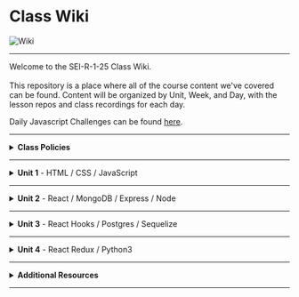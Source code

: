 # Class Wiki

![Wiki](https://media.wired.com/photos/5955ac6b5992c54331ac161b/191:100/pass/2000px-Wikipedia-logo-v2-en-F.jpg)

___
Welcome to the SEI-R-1-25 Class Wiki. <br/><br/> This repository is a place where all of the course content we've covered can be found. Content will be organized by Unit, Week, and Day, with the lesson repos and class recordings for each day.

Daily Javascript Challenges can be found [here](https://github.com/SEI-R-1-25/daily_js_challenges).

___
<details><summary><strong>Class Policies</strong></summary><p>
  
Below, you will find class policies and requirements as laid out in Orientation on the first day of class and as conveyed by the Instructional Team.  We compile them here for your reference and review.
  
</p>

<ul type="none">
  
<li><details><summary><strong>Graduation Requirements</strong></summary><p>
  
<ul>
  <li>Meet Project Requirements.
    <ul><li>Satisfactorily complete and present a project for <i>each</i> of the <b>4</b> units.</li></ul>
  </li>
  <li>Submit and complete a <i>minimum</i> of <b>80%</b> of deliverables (labs, homework, etc.).</li>
  <li>Adhere to attendance policy.
    <ul>
      <li>Students are allowed <b>3</b> absences over the <i>entire</i> course.</li>
      <li><b>3</b> tardies or early departures equals <b>1</b> absence.</li>
      <li>Tardy policy <i>includes</i> Outcomes participation.</li>
    </ul>
  </li>
</ul>
  
</p></details></li>

<li><details><summary><strong>Code of Conduct</strong></summary><p>
  
<ul>
  <li>Foster a productive classroom environment.</li>
  <li>Treat others with respect and dignity.</li>
  <li>Remember that everyone is coming at this with a different background.</li>
  <li>Professionalism in all methods of communication, both in-person <i>and</i> online.
    <ul>
      <li>Slack is an extension of our on-campus community. We ask that you remain courteous, respectful, and professional while engaging on Slack.</li>
    </ul>
  </li>
  <li><b>Zero tolerance for plagiarism and cheating.</b></li>
</ul>
  
</p></details></li>

<li><details><summary><strong>Deliverable Submission Requirements</strong></summary><p>
  
<ul>
  <li>Deliverables must be submitted following the <a href="https://github.com/SEI-R-1-25/template_pull_request">PR Guidelines</a>.</li>
  <li>Students must meet deliverable requirements for the submission to be marked as "Complete".</li>
  <li>Deliverables are <i>always</i> due the following class day at the beginning of class, unless otherwise stated.</li>
  <li>There is a grace period for re-submission or late submission.  All re-submits/late submits are due the <b>Monday following the week of assignment</b>.
    <ul>
      <li>Deliverables assigned on Fridays <b>do not</b> have a re-submit <i>or</i> late submit grace period.</li>
      <li>Deliverables submitted <i>after</i> the grace period <b>will not</b> be graded or accepted and will be marked as "Incomplete".</li>
    </ul>
  </li>
</ul>
  
</p></details></li>
  
</ul></details>

____
<details><summary><strong>Unit 1</strong> - HTML / CSS / JavaScript</summary><p>

<ul type="none">
  
  <li><details><summary><strong>Week 1</strong></summary><p>
  
  <p>
  In Week 1, we reviewed the fundamental concepts of <b>HTML</b>, <b>CSS</b>, and <b>JavaScript</b> along with introducing <b>git</b> workflow, <b>terminal</b> commands, and writing professional <b>markdown</b> files. 
  </p>
  
  <ul type="none">

  <li><details><summary>Repos</summary><p>

  | Day 1 | Day 2 | Day 3 | Day 4 | Day 5 |
  |:---:|:---:|:---:|:---:|:---:|
  | [Mac Installfest](https://github.com/SEI-R-1-25/InstallFest_Mac) | [Github Lesson](https://github.com/SEI-R-1-25/u1_lesson_github) | [Flexbox / Grid](https://github.com/SEI-R-1-25/u1_lesson_flex_grid/blob/main/README.md) | [Flexbox Froggy](https://flexboxfroggy.com/) | [Grid Garden](https://cssgridgarden.com/) |
  | [Windows Installfest](https://github.com/SEI-R-1-25/Installfest_Windows) | [Intro to HTML](https://github.com/SEI-R-1-25/u1_lesson_intro_HTML) | [JS Datatypes](https://github.com/SEI-R-1-25/u1_lesson_js_data_types) | [JS Functions](https://github.com/SEI-R-1-25/u1_lesson_js_functions) | [Intro to JS DOM](https://github.com/SEI-R-1-25/u1_lesson_js_dom) |
  | [Terminal Lesson](https://github.com/SEI-R-1-25/u1_lesson_terminal) | [Intro to CSS](https://github.com/SEI-R-1-25/u1_lesson_intro_CSS) | [JS Arrays](https://github.com/SEI-R-1-25/u1_lesson_js_arrays) | [JS Scope](https://github.com/SEI-R-1-25/u1_lesson_js_scope) | [JS DOM Quotes Lab](https://github.com/SEI-R-1-25/u1_lab_DOM) |
  | [Git Lesson](https://github.com/SEI-R-1-25/u1_lesson_git) | [Markdown Lesson](https://github.com/SEI-R-1-25/u1_lesson_markdown) | [JS Loops & Control Flow](https://github.com/SEI-R-1-25/u1_lesson_js_control_flow) | [JS Objects](https://github.com/SEI-R-1-25/u1_lesson_js_objects) | [JS Events & Callbacks](https://github.com/SEI-R-1-25/u1_lesson_js_events_callbacks) |
  | [VS Code Lesson](https://github.com/SEI-R-1-25/u1_lesson_VSCode) | [HTML / CSS Lab](https://github.com/SEI-R-1-25/u1_lab_html_css_exercise) | [Control Flow Adventure](https://github.com/SEI-R-1-25/u1_hw_control_flow_adventure) | [Jurassic Objects Lab](https://github.com/SEI-R-1-25/u1_lab_jurassic_objects) | [JS Event Bubbling](https://github.com/SEI-R-1-25/u1_lesson_js_event_bubbling) |
  | [Terminal Lab](https://github.com/SEI-R-1-25/u1_lab_git_practice) | [Markdown Homework](https://github.com/SEI-R-1-25/u1_hw_markdown) |   | [Objects & Functions Lab](https://github.com/SEI-R-1-25/u1_lab_objects_functions) | [JS Dots Game Lab](https://github.com/SEI-R-1-25/u1_lab_dots) |
  | [Star Wars Homework](https://github.com/SEI-R-1-25/u1_hw_star_wars) |   |   | [Codewars Homework](https://github.com/SEI-R-1-25/u1_hw_codewars_challenges) | [Tic Tac Toe Homework](https://github.com/SEI-R-1-25/u1_hw_tic_tac_toe) |

  </p></details></li>


  <li><details><summary>Class Recordings</summary><p>

  | Day 1 | Day 2 | Day 3 | Day 4 | Day 5 |
  |:---:|:---:|:---:|:---:|:---:|
  | [Recording](https://generalassembly.zoom.us/rec/share/cuppGd8LGCZvNQZEUjs65PSO4P92t9Pm2br3QCg1Rw_UGPkACY8cBz6WkAfMFcby.FpgtJwRn36IK0rv4) | [Recording](https://generalassembly.zoom.us/rec/share/ZkhRcd8pU4aiAx9b0HQWxXr6XmrMlijc6QC7K2L8eZxYzt1Jkz0U2u0nQaccdG5s.xx6OyiwyvRw912eh) | [Recording](https://generalassembly.zoom.us/rec/share/-lnFJEnqXhqWzuG9SL-1VSm4pFzeo4oEDrhGWlESF6AoCqQp72am1DM8x-sxKrCJ.uI5D4lkuFdT9iWIe) | [Recording](https://generalassembly.zoom.us/rec/share/2q6_CqMjN-tYSQgRL6YUtlgrc9uCCAjUHAMksQNJlHuQ4nyo6tPTHcUqq_r1Xs1G.HMxMszVD-fEaGh43) | [Recording](https://generalassembly.zoom.us/rec/share/K-InNJSJN-YJac-vKRt03G_DjRiwrXkNY_wjRPuTVxL1y5ZviH5zirSzVjlIJx61.ZLynBQ4WoYnuabLu ) |
  | Passcode: `PF6W+7K1` | Passcode: `TG7l0t5*` | Passcode: `3&E3HWiv` | Passcode: `4V^8=JKt` | Passcode: `2HM%Lu^M` |

  </p></details></li>
  
  </ul>
  
  ___
  </p></details></li>
  
  <li><details><summary><strong>Week 2</strong></summary><p>
  
  <p>
  In Week 2, we practiced more <b>DOM Manipulation</b> and were introduced to <a href="https://github.com/SEI-R-1-25/daily_js_challenges">Daily JavaScript Challenges</a> and basic algorithmic problem solving. We and learned about <b>ES6</b> syntax along with <b>Higher Order Functions</b>, <b>Object Oriented Programming</b> in JavaScript, <b>npm scripts</b>, and fetching/accessing data with <b>APIs</b>. 
  </p>
  
  <ul type="none">

  <li><details><summary>Repos</summary><p>
  
  | Day 1 | Day 2 | Day 3 | Day 4 | Day 5 |
  |:---:|:---:|:---:|:---:|:---:|
  | [Daily JS](https://github.com/SEI-R-1-25/daily_js_challenges) | [Intro to OOP](https://github.com/SEI-R-1-25/u1_lesson_js_oop) | [Box Model Practice](https://github.com/SEI-R-1-25/u1_lab_box_model) | [Intro to APIs](https://github.com/SEI-R-1-25/u1_lesson_intro_to_apis) | [Unit 1 Assessment](https://github.com/SEI-R-1-25/u1_assessment) | 
  | [ES6 Syntax](https://github.com/SEI-R-1-25/u1_lesson_js_es6) | [OOP Lab](https://github.com/SEI-R-1-25/u1_lab_OOP) | [Intro to NPM & Building Scripts](https://github.com/SEI-R-1-25/u1_lesson_nodejs_scripting) | [API Dogs Lab](https://github.com/SEI-R-1-25/u1_lab_api_dogs) | [Project 1 Prompt](https://github.com/SEI-R-1-25/u1_project_prompt) | 
  | [ES6 Lab](https://github.com/SEI-R-1-25/u1_lab_es6_practice) | [OOP With DOM Elements](https://github.com/SEI-R-1-25/u1_lesson_OOP_HTML) | [JS Fast & Furious](https://github.com/SEI-R-1-25/u1_hw_fast_and_furious) | [OMDB API Lab](https://github.com/SEI-R-1-25/u1_lab_omdb_api) | []() | 
  | [JS HOF Lesson](https://github.com/SEI-R-1-25/u1_lesson_HOF) | []() | []() | []() | []() | 
  | [JS HOF Practice](https://github.com/SEI-R-1-25/u1_lab_HOF) | []() | []() | []() | []() | 
  | [JS HOF Homework](https://github.com/SEI-R-1-25/u1_hw_HOF) | []() | []() | []() | []() | 
  
  </p></details></li>


  <li><details><summary>Class Recordings</summary><p>

  | Day 1 | Day 2 | Day 3 | Day 4 | Day 5 |
  |:---:|:---:|:---:|:---:|:---:|
  | [Recording](https://generalassembly.zoom.us/rec/share/1JLLA-WdjdYnCsVoyoIHIKbwKvDITZdENINVHjkG91cPOS0ablatBgEJfB0MYDoL.u_Gizu2tGu0esO5J) | [Recording](https://generalassembly.zoom.us/rec/share/R8w6KTHjBu_OZzTD5kiuciqRPjMz-J7Pi6J7NclA7yv8vwA7KvnSK4GcHQZUFWiP.by7t0g7P1t_XTOJv) | [Recording](https://generalassembly.zoom.us/rec/share/Zshi6COg_-c-m6J7H328VqqjZAntUV19QE6UwlKwfvtnLdkb7F4mR6-Ok3sGtry9.VDAUwtLKyYEC7aAB) | [Recording](https://generalassembly.zoom.us/rec/share/wwtWaxQVxfq_Of48fVjVJzRA9Dk0hvN2i5jaz984_K7Nlm8MmHedBxExlWBOe0Ye.78z-E6EmbwXXtQvF) | No Recording |
  | Passcode: `9VBCaLJ+` | Passcode: `Cb$78QSu` | Passcode: `j5SA!B=1` | Passcode: `L0!Hx55i` |  |

  </p></details></li>
  
  </ul>
  
  </p></details></li>

</p></details>

___
<details><summary><strong>Unit 2</strong> - React / MongoDB / Express / Node</summary><p>

<ul type="none">

  <li><details><summary><strong>Week 4</strong></summary><p>
  
  <p>
  In Week 4, we learned all about <b>React</b> and what an amazing language it can be for developers.  We learned the concepts of <b>components</b>, <b>props</b>, and <b>state</b>.  We learned about the idea of <b>conditional rendering</b> and how we can use our user's input to influence our output.  We were also introduced to <b>React Router</b> and got to see how it gives us powerful new tools to build our React Apps.
  </p>
  
  <ul type="none">

  <li><details><summary>Repos</summary><p>

  | Day 1 | Day 2 | Day 3 | Day 4 | Day 5 |
  |:---:|:---:|:---:|:---:|:---:|
  | HOLIDAY | [Intro to React](https://github.com/SEI-R-1-25/u2_lesson_react_intro) | [Mapping Components](https://github.com/SEI-R-1-25/u2_lesson_react_mapping_components) | [Intro to State](https://github.com/SEI-R-1-25/u2_lesson_react_state_intro) | [Conditional Rendering](https://github.com/SEI-R-1-25/u2_lesson_react_conditional_rendering) |
  | HOLIDAY | [React Components Lab](https://github.com/SEI-R-1-25/u2_lesson_react_components) | [Mapping Components Lab](https://github.com/SEI-R-1-25/u2_lab_mapping_components) | [React Todos Lab](https://github.com/SEI-R-1-25/u2_lab_react_todos) | [Conditional Rendering Lab](https://github.com/SEI-R-1-25/u2_lab_conditional_rendering) |
  | HOLIDAY | [React Props](https://github.com/SEI-R-1-25/u2_lesson_react_props) | [Movie Mapping Homework](https://github.com/SEI-R-1-25/u2_hw_mapping_components) | [Lifecycle Methods](https://github.com/SEI-R-1-25/u2_lesson_react_lifecycle) | [React Router](https://github.com/SEI-R-1-25/u2_lesson_react_router) |
  | HOLIDAY | [React LOTR](https://github.com/SEI-R-1-25/u2_lab_react_lotr) |   | [Lifecycle Lab](https://github.com/SEI-R-1-25/u2_lab_react_component_lifecycle) | [RAWG Router Lab](https://github.com/SEI-R-1-25/u2_lab_react_router) |
  | HOLIDAY | [React Quiz Homework](https://github.com/SEI-R-1-25/u2_quiz_react) |   | [React Calculator Homework](https://github.com/SEI-R-1-25/u2_hw_react_calculator) | [Burger Stacker Homework](https://github.com/SEI-R-1-25/u2_hw_react_burger_stacker) |

  </p></details></li>


  <li><details><summary>Class Recordings</summary><p>

  | Day 1 | Day 2 | Day 3 | Day 4 | Day 5 |
  |:---:|:---:|:---:|:---:|:---:|
  | No Recording | [Recording](https://generalassembly.zoom.us/rec/share/txovc8q-jspCAHVVH1RXeaFR0sa0PmH9oT_ko9Y7enXRXooZUVNwLUAPE4aSkCq8.kYQ-WyZdanPtN25T) | [Recording](https://generalassembly.zoom.us/rec/share/pMprJiqPeS5_t6SmFuanokU3d1kn3_1K2Zz3mojOYj2uHKQY2KA1xR3Wx1HIFn0.OYZZjs8QvRFVS1Dd) | [Recording](https://generalassembly.zoom.us/rec/share/VWs3HBpsIZIS2C4JmBCOrwjUC0tyqfWc9GYUHrI5enolGPQJNGhX-0W0TRApMTXn.FuxZg2uEBTfR-x7O) | [Recording](https://generalassembly.zoom.us/rec/share/I6M6rFQqLZpiueR5zmZJWbh56O42A_kmgcp1yNqhodGseAfr_d278qxbhsj9SM4W.NClCA0KVRFVHxU5r) |
  |  | Passcode: `^#0$7^a*` | Passcode: `?LUf?r8=` | Passcode: `zcyu?tO6` | Passcode: `&!64MJ!2` |

  </p></details></li>
  
  </ul>
  
  ___
  </p></details></li>
  
  <li><details><summary><strong>Week 5</strong></summary><p>
  
  <p>
  In Week 5, we introduced back-end and got to practice using <b>Express</b> and <b>Express Middleware</b>.  We also learned how to implement <b>controllers</b>.  We then introduced <b>MongoDB</b> and <b>mongoose</b> as a way to store our app's data.  At the end of the week, we learned some group <b>git</b> best-practices and got to build our first full stack app together in groups!
  </p>
  
  <ul type="none">

  <li><details><summary>Repos</summary><p>
  
  | Day 1 | Day 2 | Day 3 | Day 4 | Day 5 |
  |:---:|:---:|:---:|:---:|:---:|
  | [React APIs](https://github.com/SEI-R-1-25/u2_lesson_react_APIs) | [Express Middleware](https://github.com/SEI-R-1-25/u2_lesson_express_middleware) | [MongoDB Sneakers Lab](https://github.com/SEI-R-1-25/u2_lab_mongodb_exercise) | [Group Git](https://github.com/SEI-R-1-25/u2_lesson_group_git) | [MERN Deployment](https://github.com/SEI-R-1-25/u2_lesson_MERN_heroku_deployment) |
  | [Intro to Express](https://github.com/SEI-R-1-25/u2_lesson_express_intro) | [Express Controllers](https://github.com/SEI-R-1-25/u2_lesson_express_controllers) | [Mongoose Express Lab](https://github.com/SEI-R-1-25/u2_lab_mongoose_express) | [Mongoose Associations](https://github.com/SEI-R-1-25/u2_lesson_mongoose_associations) | []() |
  | [Express Routes](https://github.com/SEI-R-1-25/u2_lesson_express_routing) | [MongoDB](https://github.com/SEI-R-1-25/u2_lesson_mongodb) | [Mongoose Plants API Homework](https://github.com/SEI-R-1-25/u2_hw_mongoose_plants) | [Full Stackathon](https://github.com/SEI-R-1-25/u2_hackathon) | []() |
  | [RAWG Router Homework](https://github.com/SEI-R-1-25/u2_lab_rawg_router) | [Mongoose Schemas and Models](https://github.com/SEI-R-1-25/u2_lesson_mongoose_data_model) | []() | []() | []() |
  | []() | [Express Fruits Homework](https://github.com/SEI-R-1-25/u2_hw_express_fruits) | []() | []() | []() |
  
  
  </p></details></li>


  <li><details><summary>Class Recordings</summary><p>

  | Day 1 | Day 2 | Day 3 | Day 4 | Day 5 |
  |:---:|:---:|:---:|:---:|:---:|
  | [Recording](https://generalassembly.zoom.us/rec/share/kgUIEeqI9UZTG7wXJfji84o3q3tFWoBJbefw_NbT5YaRnPLJ3CFgm4ppYgDIB2_z.FcYkhJVqjg5j_MHO) | [Recording](https://generalassembly.zoom.us/rec/share/7a1Efpo8W62LVGw0rMK3P_CeB-DzxTvy1q-kKo3JSkl-tpo_FLlF7wpebgKUf_Jb.OPzRCQOG4fu5qvos) | No Recording | [Recording](https://generalassembly.zoom.us/rec/share/iuLOimFccWFSMUi5x1evKrUPmRlDyxDTjMJ8ErqhO75AjFlKXomCB4QWb6v_Fu8d.ZRBIDvJ4a--qw3dx) | [Recording](https://generalassembly.zoom.us/rec/share/0CXDt7TmjBc045b4aytdexxHuyOBe9L0PAkIT82aZg_Os8TxTWGsbDtMLfxsKnuY.L-yrRWDAn8qttWqr) |
  | Passcode: `hoj7TG*c` | Passcode: `1*dN%&8K` |  | Passcode: `E$35U6G!` | Passcode: `!FPy3vtK` |

  - [MERN Deployment and P2s Recording](https://generalassembly.zoom.us/rec/share/s74IYaUx4psQBg9TCkcBGMqWGQqkuDmGOsO0LkpFGmoKofjuo4R3d32qhlFomH6Y.KmtRpGY96lRP782I) - Passcode: `t68+4BUm`

  </p></details></li>
  
  </ul>
  
  </p></details></li>

</p></details>

___
<details><summary><strong>Unit 3</strong> - React Hooks / Postgres / Sequelize</summary><p>

<ul type="none">

  <li><details><summary><strong>Week 7</strong></summary><p>
  
  <p>
  In Week 7, we learned all about <b>React Hooks</b> and <b>functional components</b>. We learned hooks like <b>useState</b>, <b>useEffect</b>, and <b>useReducer</b> and where to best put them to use in our apps. We were introduced to <b>SQL databases</b> and started to learn SQL commands to interact with our database.  We also learned about the concept of <b>SQL Joins</b>.
  </p>
  
  <ul type="none">

  <li><details><summary>Repos</summary><p>

  | Day 1 | Day 2 | Day 3 | Day 4 | Day 5 |
  |:---:|:---:|:---:|:---:|:---:|
  | [Hooks Docs](https://reactjs.org/docs/hooks-reference.html) | [Intro to useEffect](https://github.com/SEI-R-1-25/u3_lesson_useEffect) | [React Recipes Lab](https://github.com/SEI-R-1-25/u3_lab_react_recipes) | [Intro to SQL](https://github.com/SEI-R-1-25/u3_lesson_SQL_Intro) | [SQL Zoo Lab](https://sqlzoo.net/) |
  | [Classes to Hooks](https://github.com/SEI-R-1-25/u3_lesson_classes_hooks) | [useEffect Stoplight Lab](https://github.com/SEI-R-1-25/u3_lab_useEffect_stoplight) |   | [SQL Practice Lab](https://github.com/SEI-R-1-25/u3_lab_SQL_Practice) | [SQL Code Wars Homework](https://github.com/SEI-R-1-25/u3_hw_sql_codewars) |
  | [Intro to useState](https://github.com/SEI-R-1-25/u3_lesson_useState) | [Kanye Quotes Lab](https://github.com/SEI-R-1-25/u3_lab_kanye_useEffect) |   | [SQL Joins](https://github.com/SEI-R-1-25/u3_lesson_SQL_Joins) |   |
  | [Hooks ATM Lab](https://github.com/SEI-R-1-25/u3_lab_hooks_atm) | [Intro to useReducer](https://github.com/SEI-R-1-25/u3_lesson_useReducer) |   | [SQL Joins Lab](https://github.com/SEI-R-1-25/u3_lab_SQL_Joins_Practice) |   |
  | [React Portfolio Lab](https://github.com/SEI-R-1-25/u3_lab_react_portfolio) | [CSS Manipulator Lab](https://github.com/SEI-R-1-25/u3_lab_CSS_manipulator) |   | [Carmen Sandiego Homework](https://github.com/SEI-R-1-25/u3_hw_carmen_sandiego) |   |
  | [React Adv. Calculator Homework](https://github.com/SEI-R-1-25/u3_hw_react_hooks_calculator) |   |   |   |   |

  </p></details></li>


  <li><details><summary>Class Recordings</summary><p>

  | Day 1 | Day 2 | Day 3 | Day 4 | Day 5 |
  |:---:|:---:|:---:|:---:|:---:|
  | [Recording](https://generalassembly.zoom.us/rec/share/NZUsMFWpV3UFs0bE07HnBHO1AFyhs0fTTDfjorICX4n_gSn8dEQMfq66l37lct4Z.UHpYS2UFBFF51FAQ) | [Recording](https://generalassembly.zoom.us/rec/share/O7VEKbn-sSOR8LZk5uL3h_blnH1ePDrk7bxjg6pm6mISOeBGlfZnivLIqzQVoS5S.phAC0KNyqQ4mXrnA) | [Recording]() | [Recording]() | [Recording]() |
  | Passcode: `@ya&5d!G` | Passcode: `k^kAbv1I` | Passcode: ` ` | Passcode: ` ` | Passcode: ` ` |

  </p></details></li>
  
  </ul>
  
  ___
  </p></details></li>
  
  <li><details><summary><strong>Week 8</strong></summary><p>
  
  <p>
  Week 8 overview. 
  </p>
  
  <ul type="none">

  <li><details><summary>Repos</summary><p>
  
  | Day 1 | Day 2 | Day 3 | Day 4 | Day 5 |
  |:---:|:---:|:---:|:---:|:---:|
  | []() | []() | []() | []() | []() |
  | []() | []() | []() | []() | []() |
  | []() | []() | []() | []() | []() |
  | []() | []() | []() | []() | []() |
  | []() | []() | []() | []() | []() |
  | []() | []() | []() | []() | []() |
  | []() | []() | []() | []() | []() | 
  
  </p></details></li>


  <li><details><summary>Class Recordings</summary><p>

  | Day 1 | Day 2 | Day 3 | Day 4 | Day 5 |
  |:---:|:---:|:---:|:---:|:---:|
  | [Recording]() | [Recording]() | [Recording]() | [Recording]() | [Recording]() |
  | Passcode: ` ` | Passcode: ` ` | Passcode: ` ` | Passcode: ` ` | Passcode: ` ` |

  </p></details></li>
  
  </ul>
  
  </p></details></li>

</p></details>

___
<details><summary><strong>Unit 4</strong> - React Redux / Python3 </summary><p>

<ul type="none">

  <li><details><summary><strong>Week 10</strong></summary><p>
  
  <p>
  Week 10 overview. 
  </p>
  
  <ul type="none">

  <li><details><summary>Repos</summary><p>

  | Day 1 | Day 2 | Day 3 | Day 4 | Day 5 |
  |:---:|:---:|:---:|:---:|:---:|
  | []() | []() | []() | []() | []() |
  | []() | []() | []() | []() | []() |
  | []() | []() | []() | []() | []() |
  | []() | []() | []() | []() | []() |
  | []() | []() | []() | []() | []() |
  | []() | []() | []() | []() | []() |
  | []() | []() | []() | []() | []() | 
  
  </p></details></li>


  <li><details><summary>Class Recordings</summary><p>

  | Day 1 | Day 2 | Day 3 | Day 4 | Day 5 |
  |:---:|:---:|:---:|:---:|:---:|
  | [Recording]() | [Recording]() | [Recording]() | [Recording]() | [Recording]() |
  | Passcode: ` ` | Passcode: ` ` | Passcode: ` ` | Passcode: ` ` | Passcode: ` ` |

  </p></details></li>
  
  </ul>
  
  ___
  </p></details></li>
  
  <li><details><summary><strong>Week 11</strong></summary><p>
  
  <p>
  Week 11 overview. 
  </p>
  
  <ul type="none">

  <li><details><summary>Repos</summary><p>
  
  | Day 1 | Day 2 | Day 3 | Day 4 | Day 5 |
  |:---:|:---:|:---:|:---:|:---:|
  | []() | []() | []() | []() | []() |
  | []() | []() | []() | []() | []() |
  | []() | []() | []() | []() | []() |
  | []() | []() | []() | []() | []() |
  | []() | []() | []() | []() | []() |
  | []() | []() | []() | []() | []() |
  | []() | []() | []() | []() | []() | 
  
  </p></details></li>


  <li><details><summary>Class Recordings</summary><p>

  | Day 1 | Day 2 | Day 3 | Day 4 | Day 5 |
  |:---:|:---:|:---:|:---:|:---:|
  | [Recording]() | [Recording]() | [Recording]() | [Recording]() | [Recording]() |
  | Passcode: ` ` | Passcode: ` ` | Passcode: ` ` | Passcode: ` ` | Passcode: ` ` |

  </p></details></li>
  
  </ul>
  
  </p></details></li>

</p></details>

___
<details><summary><strong>Additional Resources</strong></summary><p>

Here is a list of additional resources that were hand-picked by your instructors. If you find that you don't have the time during cohort, these resources will still help to solidify your understanding of key concepts well past graduation. This list is split into 4 sections and will grow over time as more concepts have been covered:

  <ul type="none">
  
  <li><details><summary><strong>Practice </strong>- places to apply your skills and grow in your problem solving abilities.</summary><p>
  
  - [Codeacademy](https://www.codecademy.com/catalog)
  - [Codewars](https://www.codewars.com)
  - [CSS Battle](https://cssbattle.dev/)
  - [Flexbox Froggy](https://flexboxfroggy.com/)
  - [Grid Garden](https://cssgridgarden.com/)
  </p></details></li>
  
  <li><details><summary><strong>Reading </strong>- places to deepen your understanding of concepts or quick reads that are worth taking the time to skim through.</summary><p>
  
  - [Eloquent JavaScript](https://eloquentjavascript.net/)
  - [CSS Tricks](https://css-tricks.com/)
  - [Rubber Duck Debugging](https://rubberduckdebugging.com/)
  - [Medium: What Is An API?](https://medium.com/free-code-camp/what-is-an-api-in-english-please-b880a3214a82)
  - [Medium: Higher Order Functions](https://medium.com/javascript-in-plain-english/4-must-know-higher-order-functions-in-javascript-411f85545881)
  - [Medium: Local Git Repos vs Remote Repos](https://medium.com/swlh/git-local-repo-and-github-remote-repo-eae1c948fbf5)
  - [Medium: Explaining API's](https://medium.com/javascript-in-plain-english/many-developers-struggle-with-explaining-apis-20a071d74596)
  </p></details></li>
  
  <li><details><summary><strong>Documentation </strong>- gotta have the docs! Always read the docs.</summary><p>
  
  - [MDN JavaScript Docs](https://developer.mozilla.org/en-US/docs/Web/JavaScript/Guide)
  - [W3Schools CSS Docs](https://www.w3schools.com/cssref/default.asp)
  - [React Docs](https://reactjs.org/docs/getting-started.html)

  </p></details></li>
  
  <li><details><summary><strong>Cheatsheets </strong>- quick references for you to use when you're in the weeds.</summary><p>
  
  - [JavaScript Cheatsheet](https://websitesetup.org/javascript-cheat-sheet/)
  - [Markdown Cheatsheet](https://guides.github.com/pdfs/markdown-cheatsheet-online.pdf)
  - [ES6 Cheatsheet](https://devhints.io/es6)
  </p></details></li>
  
  </ul>
 
</p></details>

___
